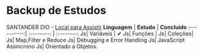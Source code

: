 # Backup de Estudos 
SANTANDER DIO - [Local para Assistir](https://web.dio.me/track/santander-bootcamp-fullstack-developer)
**Linguagem** | **Estudo** | **Concluido**
:----------:| :--------: | :--------: 
Js| Variáveis | ✔
Js| Funções | 
Js| Coleções|
Js| Map,Filter e Reduce
Js| Debugging e Error Handling
Js| JavaScript Assincrono
Js| Orientado a Objetos.

